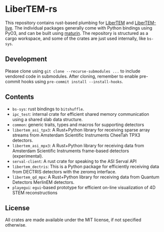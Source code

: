 # LiberTEM-rs

This repository contains rust-based plumbing for [LiberTEM](https://github.com/LiberTEM/LiberTEM/)
and [LiberTEM-live](https://github.com/LiberTEM/LiberTEM-live/). The individual packages generally
come with Python bindings using PyO3, and can be built using [maturin](https://github.com/PyO3/maturin/).
The repository is structured as a cargo workspace, and some of the crates are just used internally,
like `bs-sys`.

## Development

Please clone using `git clone --recurse-submodules ...` to include vendored
code in submodules. After cloning, remember to enable pre-commit hooks using
`pre-commit install --install-hooks`.

## Contents

- `bs-sys`: rust bindings to `bitshuffle`.
- `ipc_test`: internal crate for efficient shared memory communication using a shared slab data structure.
- `common`: generic traits, types and macros for supporting detectors
- `libertem_asi_tpx3`: A Rust+Python library for receiving sparse array streams from Amsterdam Scientific Instruments CheeTah TPX3 detectors.
- `libertem_asi_mpx3`: A Rust+Python library for receiving data from Amsterdam Scientific Instruments frame-based detectors (experimental).
- `serval-client`: A rust crate for speaking to the ASI Serval API
- `libertem_dectris`: This is a Python package for efficiently receiving data from DECTRIS detectors with the zeromq interface.
- `libertem_qd_mpx`: A Rust+Python library for receiving data from Quantum Detectors MerlinEM detectors.
- `playegui`: `egui`-based prototype for efficient on-line visualization of 4D STEM reconstructions


## License

All crates are made available under the MIT license, if not specified otherwise.
